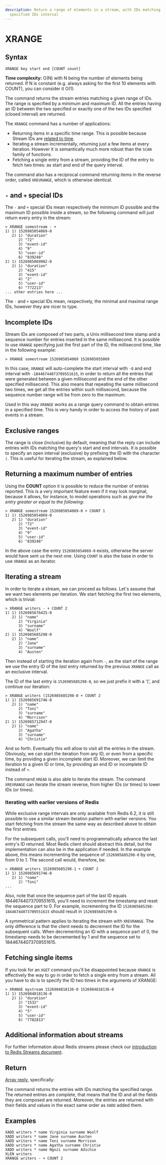 ```yaml
---
description: Return a range of elements in a stream, with IDs matching the
  specified IDs interval
---
```


# XRANGE

## Syntax

    XRANGE key start end [COUNT count]

**Time complexity:** O(N) with N being the number of elements being returned. If N is constant (e.g. always asking for the first 10 elements with COUNT), you can consider it O(1).

The command returns the stream entries matching a given range of IDs.
The range is specified by a minimum and maximum ID. All the entries having
an ID between the two specified or exactly one of the two IDs specified
(closed interval) are returned.

The `XRANGE` command has a number of applications:

* Returning items in a specific time range. This is possible because
  Stream IDs are [related to time](https://redis.io/topics/streams-intro).
* Iterating a stream incrementally, returning just
  a few items at every iteration. However it is semantically much more
  robust than the `SCAN` family of functions.
* Fetching a single entry from a stream, providing the ID of the entry
  to fetch two times: as start and end of the query interval.

The command also has a reciprocal command returning items in the
reverse order, called `XREVRANGE`, which is otherwise identical.

## `-` and `+` special IDs

The `-` and `+` special IDs mean respectively the minimum ID possible
and the maximum ID possible inside a stream, so the following command
will just return every entry in the stream:

```
> XRANGE somestream - +
1) 1) 1526985054069-0
   2) 1) "duration"
      2) "72"
      3) "event-id"
      4) "9"
      5) "user-id"
      6) "839248"
2) 1) 1526985069902-0
   2) 1) "duration"
      2) "415"
      3) "event-id"
      4) "2"
      5) "user-id"
      6) "772213"
... other entries here ...
```

The `-` and `+` special IDs mean, respectively, the minimal and maximal range IDs,
however they are nicer to type.

## Incomplete IDs

Stream IDs are composed of two parts, a Unix millisecond time stamp and a
sequence number for entries inserted in the same millisecond. It is possible
to use `XRANGE` specifying just the first part of the ID, the millisecond time,
like in the following example:

```
> XRANGE somestream 1526985054069 1526985055069
```

In this case, `XRANGE` will auto-complete the start interval with `-0`
and end interval with `-18446744073709551615`, in order to return all the
entries that were generated between a given millisecond and the end of
the other specified millisecond. This also means that repeating the same
millisecond two times, we get all the entries within such millisecond,
because the sequence number range will be from zero to the maximum.

Used in this way `XRANGE` works as a range query command to obtain entries
in a specified time. This is very handy in order to access the history
of past events in a stream.

## Exclusive ranges

The range is close (inclusive) by default, meaning that the reply can include
entries with IDs matching the query's start and end intervals. It is possible
to specify an open interval (exclusive) by prefixing the ID with the
character `(`. This is useful for iterating the stream, as explained below.

## Returning a maximum number of entries

Using the **COUNT** option it is possible to reduce the number of entries
reported. This is a very important feature even if it may look marginal,
because it allows, for instance, to model operations such as *give me
the entry greater or equal to the following*:

```
> XRANGE somestream 1526985054069-0 + COUNT 1
1) 1) 1526985054069-0
   2) 1) "duration"
      2) "72"
      3) "event-id"
      4) "9"
      5) "user-id"
      6) "839248"
```

In the above case the entry `1526985054069-0` exists, otherwise the server
would have sent us the next one. Using `COUNT` is also the base in order to
use `XRANGE` as an iterator.

## Iterating a stream

In order to iterate a stream, we can proceed as follows. Let's assume that
we want two elements per iteration. We start fetching the first two
elements, which is trivial:

```
> XRANGE writers - + COUNT 2
1) 1) 1526985676425-0
   2) 1) "name"
      2) "Virginia"
      3) "surname"
      4) "Woolf"
2) 1) 1526985685298-0
   2) 1) "name"
      2) "Jane"
      3) "surname"
      4) "Austen"
```

Then instead of starting the iteration again from `-`, as the start
of the range we use the entry ID of the *last* entry returned by the
previous `XRANGE` call as an exclusive interval.

The ID of the last entry is `1526985685298-0`, so we just prefix it
with a '(', and continue our iteration:

```
> XRANGE writers (1526985685298-0 + COUNT 2
1) 1) 1526985691746-0
   2) 1) "name"
      2) "Toni"
      3) "surname"
      4) "Morrison"
2) 1) 1526985712947-0
   2) 1) "name"
      2) "Agatha"
      3) "surname"
      4) "Christie"
```

And so forth. Eventually this will allow to visit all the entries in the
stream. Obviously, we can start the iteration from any ID, or even from
a specific time, by providing a given incomplete start ID. Moreover, we
can limit the iteration to a given ID or time, by providing an end
ID or incomplete ID instead of `+`.

The command `XREAD` is also able to iterate the stream.
The command `XREVRANGE` can iterate the stream reverse, from higher IDs
(or times) to lower IDs (or times).

### Iterating with earlier versions of Redis

While exclusive range intervals are only available from Redis 6.2, it is still
possible to use a similar stream iteration pattern with earlier versions. You
start fetching from the stream the same way as described above to obtain the
first entries.

For the subsequent calls, you'll need to programmatically advance the last
entry's ID returned. Most Redis client should abstract this detail, but the
implementation can also be in the application if needed. In the example above,
this means incrementing the sequence of `1526985685298-0` by one, from 0 to 1.
The second call would, therefore, be:

```
> XRANGE writers 1526985685298-1 + COUNT 2
1) 1) 1526985691746-0
   2) 1) "name"
      2) "Toni"
...
```

Also, note that once the sequence part of the last ID equals 
18446744073709551615, you'll need to increment the timestamp and reset the
sequence part to 0. For example, incrementing the ID
`1526985685298-18446744073709551615` should result in `1526985685299-0`.

A symmetrical pattern applies to iterating the stream with `XREVRANGE`. The
only difference is that the client needs to decrement the ID for the subsequent
calls. When decrementing an ID with a sequence part of 0, the timestamp needs
to be decremented by 1 and the sequence set to 18446744073709551615.

## Fetching single items

If you look for an `XGET` command you'll be disappointed because `XRANGE`
is effectively the way to go in order to fetch a single entry from a
stream. All you have to do is to specify the ID two times in the arguments
of XRANGE:

```
> XRANGE mystream 1526984818136-0 1526984818136-0
1) 1) 1526984818136-0
   2) 1) "duration"
      2) "1532"
      3) "event-id"
      4) "5"
      5) "user-id"
      6) "7782813"
```

## Additional information about streams

For further information about Redis streams please check our
[introduction to Redis Streams document](https://redis.io/topics/streams-intro).

## Return

[Array reply](https://redis.io/docs/reference/protocol-spec#resp-arrays), specifically:

The command returns the entries with IDs matching the specified range.
The returned entries are complete, that means that the ID and all the fields
they are composed are returned. Moreover, the entries are returned with
their fields and values in the exact same order as `XADD` added them.

## Examples

```cli
XADD writers * name Virginia surname Woolf
XADD writers * name Jane surname Austen
XADD writers * name Toni surname Morrison
XADD writers * name Agatha surname Christie
XADD writers * name Ngozi surname Adichie
XLEN writers
XRANGE writers - + COUNT 2
```
